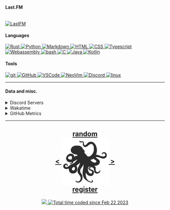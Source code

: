 <!---
h4rldev/h4rldev is a ✨ special ✨ repository because its `README.md` (this file) appears on your GitHub profile.
You can click the Preview link to take a look at your changes.
--->

<h4> Last.FM </h4>
    <br>
<a href="https://www.last.fm/user/h4rl3h">
    <img src="https://lastfm-recently-played.vercel.app/api?user=h4rl3h&count=1" alt="LastFM" />
</a>

<h4>Languages </h4>
<a href="https://www.rust-lang.org" target="_blank">
    <img src="https://skillicons.dev/icons?i=rust" alt="Rust" />
</a>
<a href="https://www.python.org" target="_blank">
    <img src="https://skillicons.dev/icons?i=py" alt="Python" />
</a>
<a href="https://en.wikipedia.org/wiki/Markdown" target="_blank">
    <img src="https://skillicons.dev/icons?i=md" alt="Markdown" />
</a>
<a href="https://developer.mozilla.org/en-US/docs/Web/HTML" target="_blank">
    <img src="https://skillicons.dev/icons?i=html" alt="HTML" />
</a>
<a href="https://developer.mozilla.org/en-US/docs/Web/CSS" target="_blank">
    <img src="https://skillicons.dev/icons?i=css" alt="CSS" />
</a>
<a href="https://www.typescriptlang.org" target="_blank">
    <img src="https://skillicons.dev/icons?i=ts" alt="Typescript" />
</a>
<a href="https://developer.mozilla.org/en-US/docs/WebAssembly" target="_blank">
    <img src="https://skillicons.dev/icons?i=wasm" alt="Webassembly" />
</a>
<a href="https://en.wikipedia.org/wiki/Bash_(Unix_shell)" target="_blank">
    <img src="https://skillicons.dev/icons?i=bash" alt="bash" />
</a>
<a href="https://en.wikipedia.org/wiki/C_(programming_language)" target="_blank">
    <img src="https://skillicons.dev/icons?i=c" alt="C" />
</a>
<a href="https://java.com" target="_blank">
    <img src="https://skillicons.dev/icons?i=java" alt="Java" />
</a>
<a href="https://kotlinlang.org" target="_blank">
    <img src="https://skillicons.dev/icons?i=kotlin" alt="Kotlin" />
</a>

<h4> Tools </h4>
<a href="https://git-scm.com" target="_blank">
    <img src="https://skillicons.dev/icons?i=git" alt="git" />
</a>
<a href="https://github.com/h4rldev" target="_blank">
    <img src="https://skillicons.dev/icons?i=github" alt="GitHub" />
</a>
<a href="https://github.com/microsoft/vscode" target="_blank">
    <img src="https://skillicons.dev/icons?i=vscode" alt="VSCode" />
</a>
<a href="https://neovim.io" target="_blank">
    <img src="https://skillicons.dev/icons?i=neovim" alt="NeoVim" />
</a>
<a href="https://discord.com/users/275689969601871882" target="_blank">
    <img src="https://skillicons.dev/icons?i=discord" alt="Discord" />
</a>
<a href="https://www.linuxfoundation.org" target="_blank">
    <img src="https://skillicons.dev/icons?i=linux" alt="linux" />
</a>
<hr>

<h4>Data and misc.</h4>
<details>
    <summary>Discord Servers</summary>
    <ul>
        <li>
            The Nagai Project Discord Server, the place to discuss the Nagai project and its related projects, Nagai is a Linux distribution that aims to be a lightweight, fast, and secure desktop environment, with it's own desktop environment. <br/ >
            <a href="https://discord.gg/je4RAnC9MF" target="_blank">
                Join the Nagai Project Discord Server here!
            </a>
        </li>
    </ul>
</details>
<details>
    <summary>Wakatime</summary>

<!--START_SECTION:waka-->

```txt
From: 21 February 2023 - To: 17 June 2025

Total Time: 801 hrs 56 mins

Rust                 202 hrs 42 mins >>>>>>===================   24.45 %
C                    181 hrs 18 mins >>>>>====================   21.87 %
Svelte               75 hrs 13 mins  >>=======================   09.08 %
Nix                  59 hrs 12 mins  >>=======================   07.14 %
Bash                 45 hrs 13 mins  >========================   05.46 %
HTML                 27 hrs 11 mins  >========================   03.28 %
Other                26 hrs 58 mins  >========================   03.25 %
Markdown             23 hrs 6 mins   >========================   02.79 %
Python               22 hrs 22 mins  >========================   02.70 %
CSS                  20 hrs 2 mins   >========================   02.42 %
Astro                16 hrs 26 mins  =========================   01.98 %
YAML                 12 hrs 57 mins  =========================   01.56 %
TOML                 12 hrs 26 mins  =========================   01.50 %
JSON                 11 hrs 35 mins  =========================   01.40 %
Makefile             9 hrs 37 mins   =========================   01.16 %
SCSS                 9 hrs 36 mins   =========================   01.16 %
JavaScript           7 hrs 46 mins   =========================   00.94 %
Java                 6 hrs 53 mins   =========================   00.83 %
Odin                 6 hrs 6 mins    =========================   00.74 %
TypeScript           5 hrs 23 mins   =========================   00.65 %
zserio               5 hrs 12 mins   =========================   00.63 %
Lua                  4 hrs 52 mins   =========================   00.59 %
Docker               4 hrs 32 mins   =========================   00.55 %
conf                 4 hrs 13 mins   =========================   00.51 %
sh                   3 hrs 30 mins   =========================   00.42 %
INI                  2 hrs 52 mins   =========================   00.35 %
gitignore            2 hrs 17 mins   =========================   00.28 %
sshconfig            2 hrs 8 mins    =========================   00.26 %
Text                 2 hrs 7 mins    =========================   00.26 %
Assembly             1 hr 48 mins    =========================   00.22 %
QML                  1 hr 13 mins    =========================   00.15 %
gitrebase            1 hr 8 mins     =========================   00.14 %
Git Config           57 mins         =========================   00.12 %
CMake                47 mins         =========================   00.10 %
Zig                  44 mins         =========================   00.09 %
Kotlin               39 mins         =========================   00.08 %
gitconfig            31 mins         =========================   00.06 %
GDScript3            30 mins         =========================   00.06 %
SQL                  29 mins         =========================   00.06 %
Java Properties      29 mins         =========================   00.06 %
Objective-C          28 mins         =========================   00.06 %
Ezhil                27 mins         =========================   00.06 %
XML                  26 mins         =========================   00.05 %
Meson                25 mins         =========================   00.05 %
Slint                24 mins         =========================   00.05 %
PowerShell           24 mins         =========================   00.05 %
reg                  23 mins         =========================   00.05 %
desktop              22 mins         =========================   00.05 %
jsonc                17 mins         =========================   00.04 %
Emacs Lisp           17 mins         =========================   00.04 %
systemd              14 mins         =========================   00.03 %
Batchfile            12 mins         =========================   00.02 %
kdl                  10 mins         =========================   00.02 %
TSConfig             10 mins         =========================   00.02 %
Desktop file         9 mins          =========================   00.02 %
bat                  8 mins          =========================   00.02 %
Vue.js               7 mins          =========================   00.01 %
udevrules            4 mins          =========================   00.01 %
fstab                2 mins          =========================   00.01 %
ActionScript 3       2 mins          =========================   00.00 %
Roff                 1 min           =========================   00.00 %
D                    1 min           =========================   00.00 %
ActionScript         1 min           =========================   00.00 %
fish                 1 min           =========================   00.00 %
zsh                  1 min           =========================   00.00 %
ca65 assembler       1 min           =========================   00.00 %
netrw                0 secs          =========================   00.00 %
PkgConfig            0 secs          =========================   00.00 %
Diff                 0 secs          =========================   00.00 %
C++                  0 secs          =========================   00.00 %
Git                  0 secs          =========================   00.00 %
TSQL                 0 secs          =========================   00.00 %
JSON with Comments   0 secs          =========================   00.00 %
qmldir               0 secs          =========================   00.00 %
zip                  0 secs          =========================   00.00 %
Image (svg)          0 secs          =========================   00.00 %
CSV                  0 secs          =========================   00.00 %
pem                  0 secs          =========================   00.00 %
Cheetah              0 secs          =========================   00.00 %
image_nvim           0 secs          =========================   00.00 %
Image (png)          0 secs          =========================   00.00 %
Tcsh                 0 secs          =========================   00.00 %
```

<!--END_SECTION:waka-->

</details>

<details>
    <summary>GitHub Metrics</summary>
    <img src= "./github-metrics.svg">
</details>

<hr>

<h2 align="center">
    <a href=https://octo-ring.com/p/h4rldev/random>
           random
    </a>
    <br>
    <a href="https://octo-ring.com/p/h4rldev/prev">
        <
    </a>
    <a href="https://octo-ring.com/">
        <img align="center" src=".resources/octopus.svg" height="150px" />
    </a>
    <a href="https://octo-ring.com/p/h4rldev/next">
        >
    </a>
    <br>
    <a href="https://octo-ring.com/register">
           register
    </a>
</h2>
<p align="center">
  <a href="https://github.com/h4rldev">
    <img src="https://komarev.com/ghpvc/?username=h4rldev&color=blueviolet&style=flat-square" />
  <a href="https://wakatime.com/@a96ce7fe-c8df-4036-8791-65e6c7bbd3b1">
    <img src="https://wakatime.com/badge/user/a96ce7fe-c8df-4036-8791-65e6c7bbd3b1.svg?style=flat-square" alt="Total time coded since Feb 22 2023" />
  </a>
</p>
